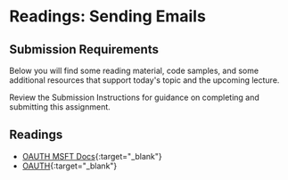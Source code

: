 # Readings: Sending Emails

## Submission Requirements

Below you will find some reading material, code samples, and some additional resources that support today's topic and the upcoming lecture.

Review the Submission Instructions for guidance on completing and submitting this assignment.

## Readings

- [OAUTH MSFT Docs](https://docs.microsoft.com/en-us/aspnet/core/security/authentication/social/?view=aspnetcore-2.1){:target="_blank"}
- [OAUTH](https://www.jerriepelser.com/blog/authenticate-oauth-aspnet-core-2){:target="_blank"}
